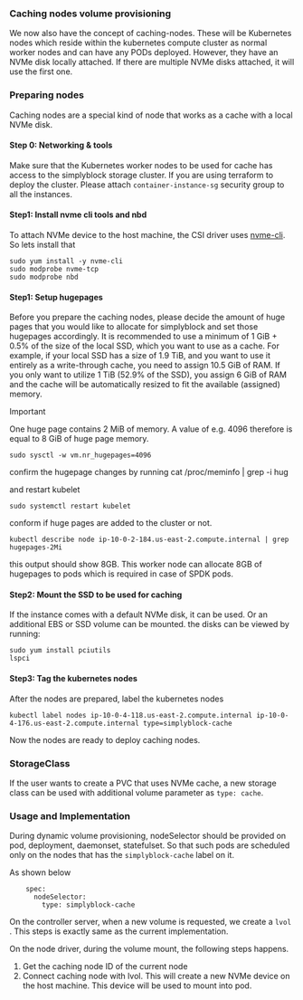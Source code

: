 ### Caching nodes volume provisioning

We now also have the concept of caching-nodes. These will be Kubernetes nodes which reside within the kubernetes compute cluster as normal worker nodes and can have any PODs deployed. However, they have an NVMe disk locally attached. If there are multiple NVMe disks attached, it will use the first one.


### Preparing nodes
Caching nodes are a special kind of node that works as a cache with a local NVMe disk.

#### Step 0: Networking & tools

Make sure that the Kubernetes worker nodes to be used for cache has access to the simplyblock storage cluster. If you are using terraform to deploy the cluster. Please attach `container-instance-sg` security group to all the instances.

#### Step1: Install nvme cli tools and nbd

To attach NVMe device to the host machine, the CSI driver uses [nvme-cli]([url](https://github.com/linux-nvme/nvme-cli)). So lets install that
```
sudo yum install -y nvme-cli
sudo modprobe nvme-tcp
sudo modprobe nbd
```

#### Step1: Setup hugepages

Before you prepare the caching nodes, please decide the amount of huge pages that you would like to allocate for simplyblock and set those hugepages accordingly. 
It is recommended to use a minimum of 1 GiB + 0.5% of the size of the local SSD, which you want to use as a cache. For example, if your local SSD has a size of 1.9 TiB, and you want to use it entirely as a write-through cache, you need to assign 10.5 GiB of RAM. If you only want to utilize 1 TiB (52.9% of the SSD), you assign 6 GiB of RAM and the cache will be automatically resized to fit the available (assigned) memory. 

>[!IMPORTANT]
>One huge page contains 2 MiB of memory. A value of e.g. 4096 therefore is equal to 8 GiB of huge page memory.

```
sudo sysctl -w vm.nr_hugepages=4096
```

confirm the hugepage changes by running
cat /proc/meminfo | grep -i hug


and restart kubelet
```
sudo systemctl restart kubelet
```

conform if huge pages are added to the cluster or not.
```
kubectl describe node ip-10-0-2-184.us-east-2.compute.internal | grep hugepages-2Mi
```
this output should show 8GB. This worker node can allocate 8GB of hugepages to pods which is required in case of SPDK pods.

#### Step2: Mount the SSD to be used for caching
If the instance comes with a default NVMe disk, it can be used. Or an additional EBS or SSD volume can be mounted. the disks can be viewed by running:

```
sudo yum install pciutils
lspci
```


#### Step3: Tag the kubernetes nodes

After the nodes are prepared, label the kubernetes nodes
```
kubectl label nodes ip-10-0-4-118.us-east-2.compute.internal ip-10-0-4-176.us-east-2.compute.internal type=simplyblock-cache
```
Now the nodes are ready to deploy caching nodes.

### StorageClass

If the user wants to create a PVC that uses NVMe cache, a new storage class can be used with additional volume parameter as `type: cache`.


### Usage and Implementation

During dynamic volume provisioning, nodeSelector should be provided on pod, deployment, daemonset, statefulset. So that such pods are scheduled only on the nodes that has the `simplyblock-cache` label on it.

As shown below
```
    spec:
      nodeSelector:
        type: simplyblock-cache
```

On the controller server, when a new volume is requested, we create a `lvol` . This steps is exactly same as the current implementation.

On the node driver, during the volume mount, the following steps happens.
1. Get the caching node ID of the current node
2. Connect caching node with lvol. This will create a new NVMe device on the host machine. This device will be used to mount into pod.
